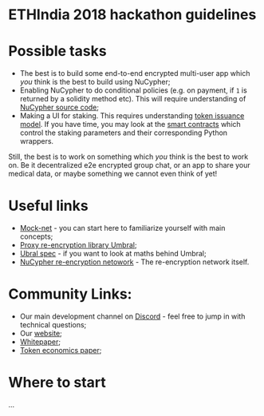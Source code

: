 # ETHIndia 2018 hackathon guidelines

# Possible tasks
* The best is to build some end-to-end encrypted multi-user app which _you_ think is the best to build using NuCypher;
* Enabling NuCypher to do conditional policies (e.g. on payment, if `1` is returned by a solidity method etc). This will require understanding of [NuCypher source code](https://github.com/nucypher/nucypher);
* Making a UI for staking. This requires understanding [token issuance model](https://blog.nucypher.com/nucypher-staking-economics-a7bb56b20716). If you have time, you may look at the [smart contracts](https://github.com/nucypher/nucypher/blob/master/nucypher/blockchain/eth/sol/source/contracts/MinersEscrow.sol) which control the staking parameters and their corresponding Python wrappers.

Still, the best is to work on something which _you_ think is the best to work on. Be it decentralized e2e encrypted group chat, or an app to share your medical data, or maybe something we cannot even think of yet!

# Useful links
* [Mock-net](https://github.com/nucypher/mock-net/) - you can start here to familiarize yourself with main concepts;
* [Proxy re-encryption library Umbral](https://github.com/nucypher/pyUmbral/);
* [Ubral spec](https://github.com/nucypher/umbral-doc/) - if you want to look at maths behind Umbral;
* [NuCypher re-encryption netowork](https://github.com/nucypher/nucypher/) - The re-encryption network itself.

# Community Links:
* Our main development channel on [Discord](https://discord.gg/7rmXa3S) - feel free to jump in with technical questions;
* Our [website](https://nucypher.com/);
* [Whitepaper](https://www.nucypher.com/whitepapers/english.pdf);
* [Token economics paper](https://github.com/nucypher/mining-paper/blob/master/mining-paper.pdf);


# Where to start
...
